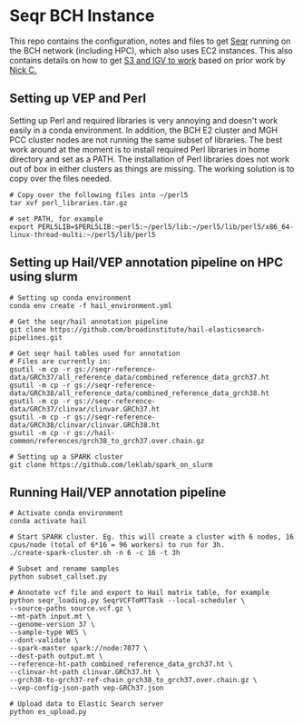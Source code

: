 # Seqr BCH Instance
This repo contains the configuration, notes and files to get [Seqr](https://github.com/broadinstitute/seqr) running on the BCH network (including HPC), which also uses EC2 instances. This also contains details on how to get [S3 and IGV to work](https://github.com/leklab/seqr_bch_instance/tree/main/s3_support) based on prior work by [Nick C.](https://github.com/nicklecompteBCH/seqr-bch-installation)


## Setting up VEP and Perl
Setting up Perl and required libraries is very annoying and doesn't work easily in a conda environment. In addition, the BCH E2 cluster and MGH PCC cluster nodes are not
running the same subset of libraries. The best work around at the moment is to install required Perl libraries in home directory and set as a PATH. The installation of Perl libraries does not work out of box in either clusters as things are missing. The working solution is to copy over the files needed.
```
# Copy over the following files into ~/perl5
tar xvf perl_libraries.tar.gz

# set PATH, for example
export PERL5LIB=$PERL5LIB:~perl5:~/perl5/lib:~/perl5/lib/perl5/x86_64-linux-thread-multi:~/perl5/lib/perl5

```

## Setting up Hail/VEP annotation pipeline on HPC using slurm
```
# Setting up conda environment
conda env create -f hail_environment.yml

# Get the seqr/hail annotation pipeline
git clone https://github.com/broadinstitute/hail-elasticsearch-pipelines.git

# Get seqr hail tables used for annotation
# Files are currently in: 
gsutil -m cp -r gs://seqr-reference-data/GRCh37/all_reference_data/combined_reference_data_grch37.ht
gsutil -m cp -r gs://seqr-reference-data/GRCh38/all_reference_data/combined_reference_data_grch38.ht
gsutil -m cp -r gs://seqr-reference-data/GRCh37/clinvar/clinvar.GRCh37.ht
gsutil -m cp -r gs://seqr-reference-data/GRCh38/clinvar/clinvar.GRCh38.ht
gsutil -m cp -r gs://hail-common/references/grch38_to_grch37.over.chain.gz

# Setting up a SPARK cluster
git clone https://github.com/leklab/spark_on_slurm

```

## Running Hail/VEP annotation pipeline
```
# Activate conda environment
conda activate hail

# Start SPARK cluster. Eg. this will create a cluster with 6 nodes, 16 cpus/node (total of 6*16 = 96 workers) to run for 3h.
./create-spark-cluster.sh -n 6 -c 16 -t 3h

# Subset and rename samples
python subset_callset.py

# Annotate vcf file and export to Hail matrix table, for example
python seqr_loading.py SeqrVCFToMTTask --local-scheduler \
--source-paths source.vcf.gz \
--mt-path input.mt \
--genome-version 37 \
--sample-type WES \
--dont-validate \
--spark-master spark://node:7077 \
--dest-path output.mt \
--reference-ht-path combined_reference_data_grch37.ht \
--clinvar-ht-path clinvar.GRCh37.ht \
--grch38-to-grch37-ref-chain grch38_to_grch37.over.chain.gz \
--vep-config-json-path vep-GRCh37.json

# Upload data to Elastic Search server
python es_upload.py

```
